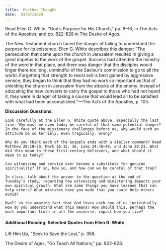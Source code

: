 ```yaml
---
title:  Further Thought
date:  03/07/2020
---
```


Read Ellen G. White, “God’s Purpose for His Church,” pp. 9–16, in The Acts of the Apostles, and pp. 822–828 in The Desire of Ages.

The New Testament church faced the danger of failing to understand the purpose for its existence. Ellen G. White describes this danger: “The persecution that came upon the church in Jerusalem resulted in giving a great impetus to the work of the gospel. Success had attended the ministry of the word in that place, and there was danger that the disciples would linger there too long, unmindful of the Saviour’s commission to go to all the world. Forgetting that strength to resist evil is best gained by aggressive service, they began to think that they had no work so important as that of shielding the church in Jerusalem from the attacks of the enemy. Instead of educating the new converts to carry the gospel to those who had not heard it, they were in danger of taking a course that would lead all to be satisfied with what had been accomplished.”—The Acts of the Apostles, p. 105.

**Discussion Questions**:

`Look carefully at the Ellen G. White quote above, especially the last line. Why must we even today be careful of that same potential danger? In the face of the missionary challenges before us, why would such an attitude be so terribly, even tragically, wrong?`

`Why do you think each of the Gospels ends with a similar command? Read Matthew 28:18–20, Mark 16:15, 16, Luke 24:46–49, and John 20:21. What did this mean to these first-century believers, and what should it mean to us today?`

`Can witnessing and service ever become a substitute for genuine spirituality? If so, how so, and how can we be careful of that trap?`

`In class, talk about the answer to the question at the end of Tuesday’s study, regarding how witnessing and ministering impacts your own spiritual growth. What are some things you have learned that can help others? What mistakes have you made that you could help others avoid?`

`Dwell on the amazing fact that God loves each one of us individually. How do you understand what this means? How should this, perhaps the most important truth in all the universe, impact how you live?`

#### Additional Reading: Selected Quotes from Ellen G. White

Lift Him Up, "Seek to Save the Lost," p. 358.

The Desire of Ages, "Go Teach All Nations," pp. 822-828.